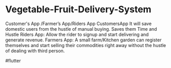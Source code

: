 # Vegetable-Fruit-Delivery-System
Customer's App /Farmer’s App/Riders App
CustomersApp
It will save domestic users from the hustle of manual buying. 
Saves them Time and Hustle 
Riders App:
Allow the rider to signup and start delivering and generate revenue.
Farmers App:
A small farm/Kitchen garden can register themselves and start selling their commodities right away without the hustle of dealing with third person. 

#flutter
